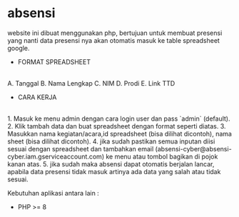 # absensi

website ini dibuat menggunakan php, bertujuan untuk membuat presensi yang nanti data presensi nya akan otomatis masuk ke table spreadsheet google.

- FORMAT SPREADSHEET
<br>
A. Tanggal
B. Nama Lengkap
C. NIM
D. Prodi
E. Link TTD 

- CARA KERJA 
<br>
1. Masuk ke menu admin dengan cara login user dan pass `admin` (default).
2. Klik tambah data dan buat spreadsheet dengan format seperti diatas.
3. Masukkan nama kegiatan/acara,id spreadsheet (bisa dilihat dicontoh), nama sheet (bisa dilihat dicontoh).
4. jika sudah pastikan semua inputan diisi sesuai dengan spreadsheet dan tambahkan email (absensi-cyber@absensi-cyber.iam.gserviceaccount.com) ke menu atau tombol bagikan di pojok kanan atas.
5. jika sudah maka absensi dapat otomatis berjalan lancar, apabila data presensi tidak masuk artinya ada data yang salah atau tidak sesuai.

Kebutuhan aplikasi antara lain :
- PHP >= 8 

